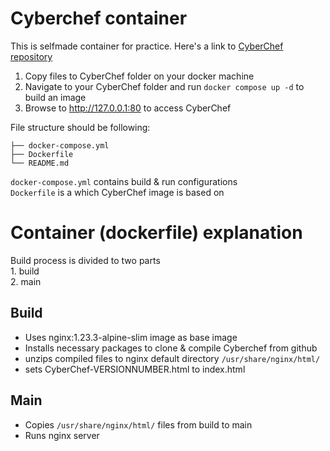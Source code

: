 # Cyberchef container

This is selfmade container for practice.
Here's a link to [CyberChef repository](https://github.com/gchq/CyberChef)

1. Copy files to CyberChef folder on your docker machine
2. Navigate to your CyberChef folder and run `docker compose up -d` to build an image
3. Browse to http://127.0.0.1:80 to access CyberChef

File structure should be following:
```
├── docker-compose.yml
├── Dockerfile
└── README.md
```
`docker-compose.yml` contains build & run configurations  
`Dockerfile` is a which CyberChef image is based on

# Container (dockerfile) explanation
Build process is divided to two parts  
    1. build  
    2. main  

## Build

- Uses nginx:1.23.3-alpine-slim image as base image
- Installs necessary packages to clone & compile Cyberchef from github
- unzips compiled files to nginx default directory `/usr/share/nginx/html/`
- sets CyberChef-VERSIONNUMBER.html to index.html

## Main

- Copies `/usr/share/nginx/html/` files from build to main
- Runs nginx server

